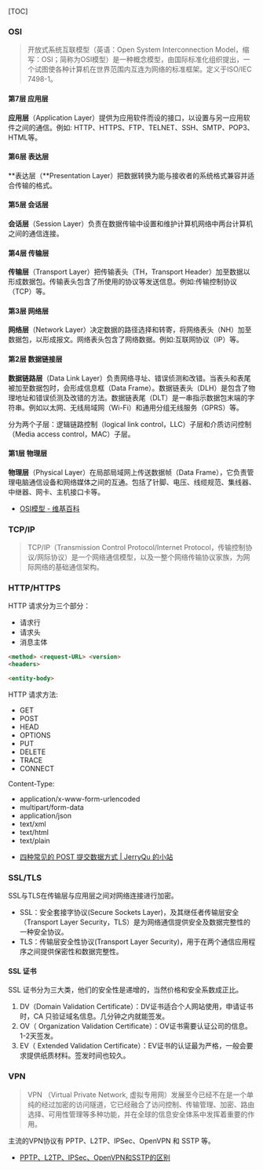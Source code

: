 [TOC]

### OSI
> 开放式系统互联模型（英语：Open System Interconnection Model，缩写：OSI；简称为OSI模型）是一种概念模型，由国际标准化组织提出，一个试图使各种计算机在世界范围内互连为网络的标准框架。定义于ISO/IEC 7498-1。


#### 第7层 应用层
**应用层**（Application Layer）提供为应用软件而设的接口，以设置与另一应用软件之间的通信。例如: HTTP、HTTPS、FTP、TELNET、SSH、SMTP、POP3、HTML等。

#### 第6层 表达层
**表达层（**Presentation Layer）把数据转换为能与接收者的系统格式兼容并适合传输的格式。

#### 第5层 会话层
**会话层**（Session Layer）负责在数据传输中设置和维护计算机网络中两台计算机之间的通信连接。

#### 第4层 传输层
**传输层**（Transport Layer）把传输表头（TH，Transport Header）加至数据以形成数据包。传输表头包含了所使用的协议等发送信息。例如:传输控制协议（TCP）等。

#### 第3层 网络层
**网络层**（Network Layer）决定数据的路径选择和转寄，将网络表头（NH）加至数据包，以形成报文。网络表头包含了网络数据。例如:互联网协议（IP）等。

#### 第2层 数据链接层
**数据链路层**（Data Link Layer）负责网络寻址、错误侦测和改错。当表头和表尾被加至数据包时，会形成信息框（Data Frame）。数据链表头（DLH）是包含了物理地址和错误侦测及改错的方法。数据链表尾（DLT）是一串指示数据包末端的字符串。例如以太网、无线局域网（Wi-Fi）和通用分组无线服务（GPRS）等。

分为两个子层：逻辑链路控制（logical link control，LLC）子层和介质访问控制（Media access control，MAC）子层。

#### 第1层 物理层
**物理层**（Physical Layer）在局部局域网上传送数据帧（Data Frame），它负责管理电脑通信设备和网络媒体之间的互通。包括了针脚、电压、线缆规范、集线器、中继器、网卡、主机接口卡等。

- [OSI模型 - 维基百科](https://zh.wikipedia.org/wiki/OSI%E6%A8%A1%E5%9E%8B)

### TCP/IP
> TCP/IP（Transmission Control Protocol/Internet Protocol，传输控制协议/网际协议）是一个网络通信模型，以及一整个网络传输协议家族，为网际网络的基础通信架构。

### HTTP/HTTPS

HTTP 请求分为三个部分：

* 请求行
* 请求头
* 消息主体

```html
<method> <request-URL> <version>
<headers>

<entity-body>
```

HTTP 请求方法:
 
*  GET
*  POST
*  HEAD
*  OPTIONS
*  PUT
*  DELETE
*  TRACE
*  CONNECT

Content-Type:

* application/x-www-form-urlencoded
* multipart/form-data
* application/json
* text/xml
* text/html
* text/plain


- [四种常见的 POST 提交数据方式 | JerryQu 的小站](https://imququ.com/post/four-ways-to-post-data-in-http.html)

### SSL/TLS
SSL与TLS在传输层与应用层之间对网络连接进行加密。

* SSL：安全套接字协议(Secure Sockets Layer)，及其继任者传输层安全（Transport Layer Security，TLS）是为网络通信提供安全及数据完整性的一种安全协议。
* TLS：传输层安全性协议(Transport Layer Security)，用于在两个通信应用程序之间提供保密性和数据完整性。


#### SSL 证书
SSL 证书分为三大类，他们的安全性是递增的，当然价格和安全系数成正比。

1. DV（Domain Validation Certificate）：DV证书适合个人网站使用，申请证书时，CA 只验证域名信息。几分钟之内就能签发。
2. OV（ Organization Validation Certificate）：OV证书需要认证公司的信息。1-2天签发。
3. EV（ Extended Validation Certificate）：EV证书的认证最为严格，一般会要求提供纸质材料。签发时间也较久。


### VPN
> VPN （Virtual Private Network, 虚拟专用网）发展至今已经不在是一个单纯的经过加密的访问隧道，它已经融合了访问控制、传输管理、加密、路由选择、可用性管理等多种功能，并在全球的信息安全体系中发挥着重要的作用。

主流的VPN协议有 PPTP、L2TP、IPSec、OpenVPN 和 SSTP 等。

- [PPTP、L2TP、IPSec、OpenVPN和SSTP的区别](https://qiaodahai.com/pptp-l2tp-ipsec-openvpn-sstp.html)

